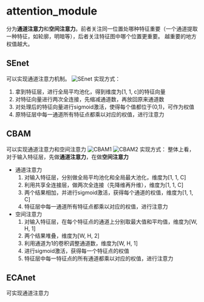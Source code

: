 # attention_module
分为**通道注意力**和**空间注意力**。前者关注同一位置处哪种特征重要（一个通道提取一种特征，如轮廓，明暗等），后者关注特征图中哪个位置更重要。
越重要的地方权值越大。

## SEnet
可以实现通道注意力机制。
![SEnet](https://img-blog.csdnimg.cn/20201124130209827.png?x-oss-process=image/watermark,type_ZmFuZ3poZW5naGVpdGk,shadow_10,text_aHR0cHM6Ly9ibG9nLmNzZG4ubmV0L3dlaXhpbl80NDc5MTk2NA==,size_16,color_FFFFFF,t_70#pic_center)
实现方式：
1. 拿到特征层，进行全局平均池化，得到维度为[1, 1, c]的特征向量
2. 对特征向量进行两次全连接，先缩减通道数，再放回原来通道数
3. 对处理后的特征向量进行sigmoid激活，使得每个值都位于(0,1)，可作为权值
4. 原特征层中每一通道所有特征点都乘以对应的权值，进行注意力

## CBAM
可以实现通道注意力和空间注意力
![CBAM1](https://img-blog.csdnimg.cn/20201124133821606.png?x-oss-process=image/watermark,type_ZmFuZ3poZW5naGVpdGk,shadow_10,text_aHR0cHM6Ly9ibG9nLmNzZG4ubmV0L3dlaXhpbl80NDc5MTk2NA==,size_16,color_FFFFFF,t_70#pic_center)
![CBAM2](https://img-blog.csdnimg.cn/20201124134115869.png?x-oss-process=image/watermark,type_ZmFuZ3poZW5naGVpdGk,shadow_10,text_aHR0cHM6Ly9ibG9nLmNzZG4ubmV0L3dlaXhpbl80NDc5MTk2NA==,size_16,color_FFFFFF,t_70#pic_center)
实现方式：
整体上看，对于输入特征层，先做**通道注意力**，在做**空间注意力**
- 通道注意力
    1. 对输入特征层，分别做全局平均池化和全局最大池化，维度为[1, 1, C]
    2. 利用共享全连接层，做两次全连接（先降维再升维），维度为[1, 1, C]
    3. 两个结果相加，并进行sigmoid激活，获得每个通道的权值，维度为[1, 1, C]
    4. 特征层中每一通道所有特征点都乘以对应的权值，进行注意力
- 空间注意力 
    1. 对输入特征层，在每个特征点的通道上分别取最大值和平均值，维度为[W, H, 1]
    2. 两个结果堆叠，维度为[W, H, 2]
    3. 利用通道为1的卷积调整通道数，维度为[W, H, 1]
    4. 进行sigmoid激活，获得每一个特征点的权值
    5. 特征层中每一特征点的所有通道都乘以对应的权值，进行注意力

## ECAnet
可实现通道注意力

